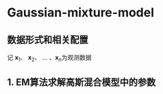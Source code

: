 # Gaussian-mixture-model
## 数据形式和相关配置
记
$\mathbf{x}_1$、
$\mathbf{x}_2$、
... 、$\mathbf{x}_n$为观测数据

## 1. EM算法求解高斯混合模型中的参数
